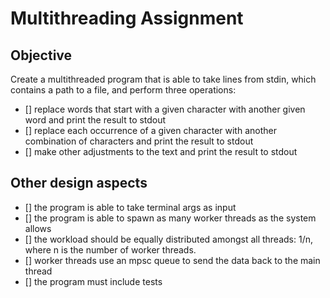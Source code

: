 # Multithreading Assignment

## Objective

Create a multithreaded program that is able to take lines from stdin, which
contains a path to a file, and perform three operations:

- [] replace words that start with a given character with another given word
  and print the result to stdout
- [] replace each occurrence of a given character with another combination of
  characters and print the result to stdout
- [] make other adjustments to the text and print the result to stdout

## Other design aspects

- [] the program is able to take terminal args as input
- [] the program is able to spawn as many worker threads as the system allows
- [] the workload should be equally distributed amongst all threads: 1/n, where
  n is the number of worker threads.
- [] worker threads use an mpsc queue to send the data back to the main thread
- [] the program must include tests
